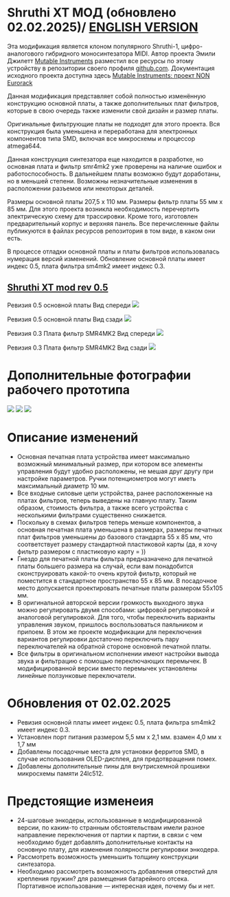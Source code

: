 # Shruthi XT МОД (обновлено 02.02.2025)/  [ENGLISH VERSION](https://github.com/ibizafm0/shruthi_xt_mod/blob/main/README.md)

Эта модификация является клоном популярного Shruthi-1, цифро-аналогового гибридного моносинтезатора MIDI. Автор проекта Эмили Джилетт [Mutable Instruments](https://pichenettes.github.io/mutable-instruments-documentation/) разместил все ресурсы по этому устройству в репозитории своего профиля [github.com](https://github.com/pichenettes). Документация исходного проекта доступна здесь [Mutable Instruments: проект NON Eurorack](https://pichenettes.github.io/mutable-instruments-diy-archive/)

Данная модификация представляет собой полностью изменённую конструкцию основной платы, а также дополнительных плат фильтров, которые в свою очередь также изменили свой дизайн и размер платы.

Оригинальные фильтрующие платы не подходят для этого проекта. Вся конструкция была уменьшена и переработана для электронных компонентов типа SMD, включая все микросхемы и процессор atmega644.

Данная конструкция синтезатора еще находится в разработке, но основная плата и фильтр smr4mk2 уже проверены на наличие ошибок и работоспособность. В дальнейшем платы возможно будут доработаны, но в меньшей степени. Возможны незначительные изменения в расположении разъемов или некоторых деталей.

Размеры основной платы 207,5 x 110 мм. Размеры фильтр платы 55 мм х 85 мм.
Для этого проекта возникла необходимость перечертить электрическую схему для трассировки. Кроме того, изготовлен предварительный корпус и верхняя панель.
Все перечисленные файлы публикуются в файлах ресурсов репозитория в том виде, в каком они есть.

В процессе отладки основной платы и платы фильтров использовалась нумерация версий изменений. Обновление основной платы имеет индекс 0.5, плата фильтра sm4mk2 имеет индекс 0.3.

## [Shruthi XT mod rev 0.5](https://github.com/ibizafm0/shruthi_xt_mod)  
Ревизия 0.5 основной платы
Вид спереди
[![](https://github.com/ibizafm0/shruthi_xt_mod/blob/main/shruthixtmod/mb_shrt_xt_rev0_4_img001.jpg)](https://github.com/ibizafm0/shruthi_xt_mod/blob/main/shruthixtmod/mb_shrt_xt_rev0_4_img001.jpg)

Ревизия 0.5 основной платы
Вид сзади
[![](https://github.com/ibizafm0/shruthi_xt_mod/blob/main/shruthixtmod/mb_shrt_xt_rev0_4_img003.jpg)](https://github.com/ibizafm0/shruthi_xt_mod/blob/main/shruthixtmod/mb_shrt_xt_rev0_4_img003.jpg)

Ревизия 0.3 Плата фильтр SMR4MK2
Вид спереди 
[![](https://github.com/ibizafm0/shruthi_xt_mod/blob/main/shruthixtmod/flt_shrt_xt_rev0_2_img001.jpg)](https://github.com/ibizafm0/shruthi_xt_mod/blob/main/shruthixtmod/flt_shrt_xt_rev0_2_img001.jpg)

Ревизия 0.3 Плата фильтр SMR4MK2
Вид сзади
[![](https://github.com/ibizafm0/shruthi_xt_mod/blob/main/shruthixtmod/flt_shrt_xt_rev0_2_img002.jpg)](https://github.com/ibizafm0/shruthi_xt_mod/blob/main/shruthixtmod/flt_shrt_xt_rev0_2_img002.jpg)

Дополнительные фотографии рабочего прототипа
========

[![](https://github.com/ibizafm0/shruthi_xt_mod/blob/main/shruthixtmod/photo_m001.jpg)](https://github.com/ibizafm0/shruthi_xt_mod/blob/main/shruthixtmod/photo_m001.jpg)
[![](https://github.com/ibizafm0/shruthi_xt_mod/blob/main/shruthixtmod/photo_m002.jpg)](https://github.com/ibizafm0/shruthi_xt_mod/blob/main/shruthixtmod/photo_m002.jpg)
[![](https://github.com/ibizafm0/shruthi_xt_mod/blob/main/shruthixtmod/photo_m003.jpg)](https://github.com/ibizafm0/shruthi_xt_mod/blob/main/shruthixtmod/photo_m003.jpg)


Описание изменений
========

- Основная печатная плата устройства имеет максимально возможный минимальный размер, при котором все элементы управления будут удобно расположены, не мешая друг другу при настройке параметров. Ручки потенциометров могут иметь максимальный диаметр 10 мм.
- Все входные силовые цепи устройства, ранее расположенные на платах фильтров, теперь выведены на главную плату. Таким образом, стоимость фильтра, а также всего устройства с несколькими фильтрами существенно снижается.
- Поскольку в схемах фильтров теперь меньше компонентов, а основная печатная плата уменьшена в размерах, размеры печатных плат фильтров уменьшены до базового стандарта 55 x 85 мм, что соответствует размеру стандартной пластиковой карты (да, я хочу фильтр размером с пластиковую карту = ))
- Гнездо для печатной платы фильтра предназначено для печатной платы большего размера на случай, если вам понадобится сконструировать какой-то очень крутой фильтр, который не поместится в стандартное пространство 55 x 85 мм. В посадочное место допускается проектировать печатные платы размером 55х105 мм.
- В оригинальной авторской версии громкость выходного звука можно регулировать двумя способами: цифровой регулировкой и аналоговой регулировкой. Для того, чтобы переключить варианты управления звуком, пришлось воспользоваться паяльником и припоем. В этом же проекте модификации для переключения вариантов регулировки достаточно переключить пару переключателей на обратной стороне основной печатной платы.
- Все фильтры в оригинальном исполнении имеют настройки вывода звука и фильтрацию с помощью переключающих перемычек. В модифицированной версии вместо перемычек установлены линейные ползунковые переключатели.

Обновления от 02.02.2025
========

- Ревизия основной платы имеет индекс 0.5, плата фильтра sm4mk2 имеет индекс 0.3.
- Установлен порт питания размером 5,5 мм х 2,1 мм. взамен 4,0 мм x 1,7 мм
- Добавлены посадочные места для установки ферритов SMD, в случае использования OLED-дисплея, для предотвращения помех.
- Добавлены дополнительные пины для внутрисхемной прошивки микросхемы памяти 24lc512.

Предстоящие изменеия
========

- 24-шаговые энкодеры, использованные в модифицированной версии, по каким-то странным обстоятельствам имели разное направление переключения от партии к партии, в связи с чем необходимо будет добавлять дополнительные контакты на основную плату, для изменения полярности регулировки энкодера.
- Рассмотреть возможность уменьшить толщину конструкции синтезатора.
- Необходимо рассмотреть возможность добавления отверстий для крепления пружин? для размещения батарейного отсека. Портативное использование — интересная идея, почему бы и нет.

